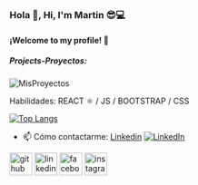 ### Hola 👋, Hi, I'm Martin 😎💻
#### ¡Welcome to my profile! 👋
##### Projects-Proyectos:
![MisProyectos](https://previews.123rf.com/images/karpenkoilia/karpenkoilia1806/karpenkoilia180600011/102988806-vector-line-web-concept-for-programming-linear-web-banner-for-coding-.jpg)


Habilidades:  REACT ⚛️ / JS / BOOTSTRAP / CSS

[![Top Langs](https://github-readme-stats.vercel.app/api/top-langs/?username=MartinCoimbra&layout=compact&theme=radical)](https://github.com/anuraghazra/github-readme-stats)


- 📫 Cómo contactarme: [Linkedin](https://www.linkedin.com/in/martincoimbra/) [![LinkedIn](https://avatars.githubusercontent.com/u/357098?s=26&v=4)](https://www.linkedin.com/in/MartinCoimbra/)

[<img src='https://cdn.jsdelivr.net/npm/simple-icons@3.0.1/icons/github.svg' alt='github' height='40'>](https://github.com/MartinCoimbra)  [<img src='https://cdn.jsdelivr.net/npm/simple-icons@3.0.1/icons/linkedin.svg' alt='linkedin' height='40'>](https://www.linkedin.com/in/MartinCoimbra/)  [<img src='https://cdn.jsdelivr.net/npm/simple-icons@3.0.1/icons/facebook.svg' alt='facebook' height='40'>](https://www.facebook.com/MartinCoimbra)  [<img src='https://cdn.jsdelivr.net/npm/simple-icons@3.0.1/icons/instagram.svg' alt='instagram' height='40'>](https://www.instagram.com/martin_coimbra/)  
